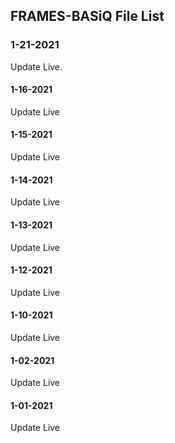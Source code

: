 ## FRAMES-BASiQ File List

### 1-21-2021

Update Live.

#### 1-16-2021

Update Live

#### 1-15-2021

Update Live

#### 1-14-2021

Update Live

#### 1-13-2021

Update Live

#### 1-12-2021

Update Live

#### 1-10-2021

Update Live

#### 1-02-2021

Update Live

#### 1-01-2021

Update Live
